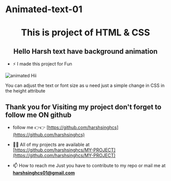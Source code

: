 # Animated-text-01
<h1 align="center"> This is project of HTML & CSS </h1>
<h2 align="center"> Hello Harsh text have background animation </h2>

- ⚡ I made this project for Fun 

![animated Hii](https://github.com/harshsinghcs/MY-PROJECT/assets/115187902/dedfcdbc-6299-404a-8499-3481fa300b39)

You can adjust the text or font size as u need just a simple change in CSS in the height attribute

<h2> Thank you for Visiting my project don't forget to follow me ON github</h2>

- follow me 👉👉 [https://github.com/harshsinghcs](https://github.com/harshsinghcs)

- 👨‍💻 All of my projects are available at [https://github.com/harshsinghcs/MY-PROJECT](https://github.com/harshsinghcs/MY-PROJECT)

- 📫 How to reach me Just you have to contribute to my repo or mail me at **harshsinghcs01@gmail.com**
